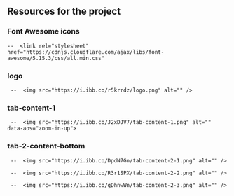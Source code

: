 ## Resources for the project

### Font Awesome icons

    --  <link rel="stylesheet" href="https://cdnjs.cloudflare.com/ajax/libs/font-awesome/5.15.3/css/all.min.css"

### logo

     --  <img src="https://i.ibb.co/r5krrdz/logo.png" alt="" />

### tab-content-1

     --  <img src="https://i.ibb.co/J2xDJV7/tab-content-1.png" alt="" data-aos="zoom-in-up">

### tab-2-content-bottom

     --  <img src="https://i.ibb.co/DpdN7Gn/tab-content-2-1.png" alt="" />

     --  <img src="https://i.ibb.co/R3r1SPX/tab-content-2-2.png" alt="" />

     --  <img src="https://i.ibb.co/gDhnwWn/tab-content-2-3.png" alt="" />





